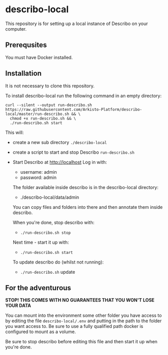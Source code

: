 # describo-local

This repository is for setting up a local instance of Describo on your computer.

## Prerequsites

You must have Docker installed.

## Installation



It is not necessary to clone this repository.

To install describo-local run the following command in an empty directory:

```
curl --silent --output run-describo.sh https://raw.githubusercontent.com/Arkisto-Platform/describo-local/master/run-describo.sh && \
  chmod +x run-describo.sh && \
  ./run-describo.sh start
```

This will:

  - create a new sub directory `./describo-local` 
  - create a script to start and stop Describo `run-describo.sh`
  - Start Describo at <http://localhost> 
    Log in with:
     - username: admin
     - password: admin

    The folder available inside describo is in the describo-local directory:
     -  ./describo-local/data/admin

    You can copy files and folders into there and then annotate them inside describo.

    When you're done, stop describo with:
     - `./run-describo.sh stop`

    Next time - start it up with:
    - `./run-describo.sh start`

    To update describo do (whilst not running):
     - `./run-describo.sh` update







## For the adventurous

**STOP! THIS COMES WITH NO GUARANTEES THAT YOU WON'T LOSE YOUR DATA**

You can mount into the environment some other folder you have access to by editing the file
`describo-local/.env` and putting in the path to the folder you want access to. Be sure to use a
fully qualified path docker is configured to mount as a volume.

Be sure to stop describo before editing this file and then start it up when you're done.
